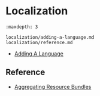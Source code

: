 # Localization

```{toctree}
:maxdepth: 3

localization/adding-a-language.md
localization/reference.md
```

- [Adding A Language](./localization/adding-a-language.md)

## Reference

- [Aggregating Resource Bundles](./localization/reference/aggregating-resource-bundles.md)